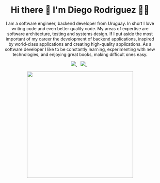 <!--
**diegorodriguezcaprani/diegorodriguezcaprani** is a ✨ _special_ ✨ repository because its `README.md` (this file) appears on your GitHub profile.

Here are some ideas to get you started:

- 🔭 I’m currently working on ...
- 🌱 I’m currently learning ...
- 👯 I’m looking to collaborate on ...
- 🤔 I’m looking for help with ...
- 💬 Ask me about ...
- 📫 How to reach me: ...
- 😄 Pronouns: ...
- ⚡ Fun fact: ...
-->

<h1 align='center'>
  Hi there 👋 I'm Diego Rodriguez 👨‍💻
</h1>

<p align='center'>
  I am a software engineer, backend developer from Uruguay. In short I love writing code and even better quality code.
My areas of expertise are software architecture, testing and systems design. If I put aside the most important of my career the development of backend applications, inspired by world-class applications and creating high-quality applications.
As a software developer I like to be constantly learning, experimenting with new technologies, and enjoying great books, making difficult ones easy.
</p>

<p align='center'>
  
  <a href="https://www.linkedin.com/in/diego-rodriguez-8087ab6b/">
    <img src="https://img.shields.io/badge/linkedin-%230077B5.svg?&style=for-the-badge&logo=linkedin&logoColor=white" />
  </a>&nbsp;&nbsp;
  <a href="https://instagram.com/drodriguezcaprani">
    <img src="https://img.shields.io/badge/instagram-%23E4405F.svg?&style=for-the-badge&logo=instagram&logoColor=white" />        
  </a>&nbsp;&nbsp;
  
</p>

<p align='center'>
  <a href="#"><img src="https://github-readme-stats.vercel.app/api?username=diegorodriguezcaprani&show_icons=true&count_private=true&theme=slateorange&rank_icon=github" width="350"></a>
</p>
